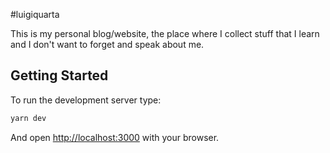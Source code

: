 #luigiquarta

This is my personal blog/website, the place where I collect stuff that I learn and I don't want to forget and speak about me.

## Getting Started

To run the development server type:

```bash
yarn dev
```

And open [http://localhost:3000](http://localhost:3000) with your browser.
